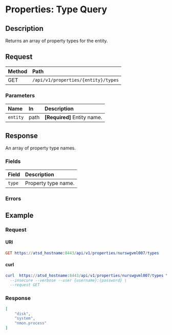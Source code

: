 # Properties: Type Query

## Description

Returns an array of property types for the entity.

## Request

| **Method** | **Path** |
|:---|:---|
| GET | `/api/v1/properties/{entity}/types` |

### Parameters

| **Name** | **In** | **Description** |
|:---|:---|:---|
| `entity` | path | **[Required]** Entity name. |

## Response

An array of property type names.

### Fields

| **Field** | **Description** |
|:---|:---|
| `type` | Property type name. |

### Errors

## Example

### Request

#### URI

```elm
GET https://atsd_hostname:8443/api/v1/properties/nurswgvml007/types
```

#### curl

```elm
curl  https://atsd_hostname:8443/api/v1/properties/nurswgvml007/types \
  --insecure --verbose --user {username}:{password} \
  --request GET
```

### Response

```json
[
    "disk",
    "system",
    "nmon.process"
]
```

